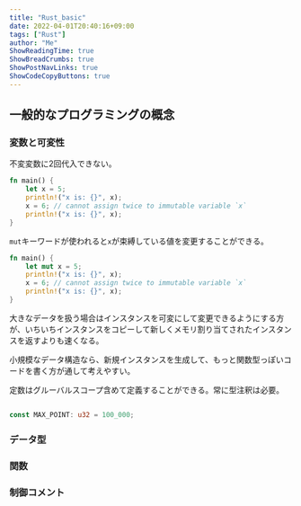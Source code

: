 ```yaml
---
title: "Rust_basic"
date: 2022-04-01T20:40:16+09:00
tags: ["Rust"] 
author: "Me"
ShowReadingTime: true
ShowBreadCrumbs: true
ShowPostNavLinks: true
ShowCodeCopyButtons: true
---
```


## 一般的なプログラミングの概念

### 変数と可変性

不変変数に2回代入できない。

```rust
fn main() {
    let x = 5;
    println!("x is: {}", x);
    x = 6; // cannot assign twice to immutable variable `x`
    println!("x is: {}", x);
}
```

`mut`キーワードが使われると`x`が束縛している値を変更することができる。

```rust
fn main() {
    let mut x = 5;
    println!("x is: {}", x);
    x = 6; // cannot assign twice to immutable variable `x`
    println!("x is: {}", x);
}
```

大きなデータを扱う場合はインスタンスを可変にして変更できるようにする方が、いちいちインスタンスをコピーして新しくメモリ割り当てされたインスタンスを返すよりも速くなる。

小規模なデータ構造なら、新規インスタンスを生成して、もっと関数型っぽいコードを書く方が通して考えやすい。

定数はグルーバルスコープ含めて定義することができる。常に型注釈は必要。

```rust

const MAX_POINT: u32 = 100_000;
```

### データ型

### 関数

### 制御コメント
